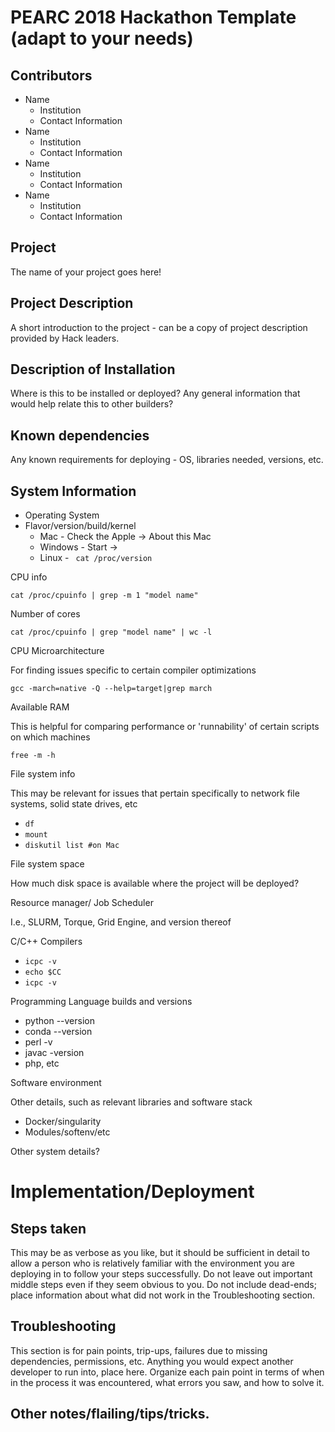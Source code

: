 # PEARC 2018 Hackathon Template (adapt to your needs)

## Contributors
 * Name
   * Institution
   * Contact Information
 * Name
   * Institution
   * Contact Information
 * Name
   * Institution
   * Contact Information
 * Name
   * Institution
   * Contact Information

## Project
  The name of your project goes here!

## Project Description
  A short introduction to the project - can be a copy of project description provided by Hack leaders.

## Description of Installation 
  Where is this to be installed or deployed? Any general information that would help relate this to other builders?

## Known dependencies
   Any known requirements for deploying - OS, libraries needed, versions, etc.

## System Information
  * Operating System
  * Flavor/version/build/kernel
    * Mac - Check the Apple -> About this Mac
    * Windows - Start -> 
    * Linux - 
      ` cat /proc/version`

CPU info 

  `cat /proc/cpuinfo | grep -m 1 "model name"`

Number of cores

  `cat /proc/cpuinfo | grep "model name" | wc -l`

CPU Microarchitecture

  For finding issues specific to certain compiler optimizations

  `gcc -march=native -Q --help=target|grep march`

Available RAM

  This is helpful for comparing performance or 'runnability' of certain scripts on which machines

  `free -m -h`

File system info

  This may be relevant for issues that pertain specifically to network file systems, solid state drives, etc
  * `df`
  * `mount`
  * `diskutil list #on Mac `

File system space

  How much disk space is available where the project will be deployed? 

Resource manager/ Job Scheduler

  I.e., SLURM, Torque, Grid Engine, and version thereof


C/C++ Compilers
  * `icpc -v`
  * `echo $CC`
  * `icpc -v`

Programming Language builds and versions
  * python --version 
  * conda --version
  * perl -v 
  * javac -version
  * php, etc

Software environment

  Other details, such as relevant libraries and software stack

  * Docker/singularity
  * Modules/softenv/etc

Other system details?

# Implementation/Deployment

## Steps taken
This may be as verbose as you like, but it should be sufficient in detail to allow a person who is relatively familiar with the environment you are deploying in to follow your steps successfully. Do not leave out important middle steps even if they seem obvious to you. Do not include dead-ends; place information about what did not work in the Troubleshooting section.

## Troubleshooting
This section is for pain points, trip-ups, failures due to missing dependencies, permissions, etc. Anything you would expect another developer to run into, place here. Organize each pain point in terms of when in the process it was encountered, what errors you saw, and how to solve it.

## Other notes/flailing/tips/tricks.
